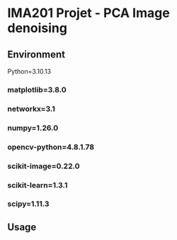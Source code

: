 # IMA201 Projet - PCA Image denoising

## Environment

Python=3.10.13
### matplotlib=3.8.0
### networkx=3.1
### numpy=1.26.0
### opencv-python=4.8.1.78
### scikit-image=0.22.0
### scikit-learn=1.3.1
### scipy=1.11.3

## Usage
